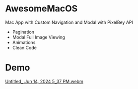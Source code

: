 # AwesomeMacOS

Mac App with Custom Navigation and Modal
with PixelBey API
* Pagination
* Modal Full Image Viewing
* Animations
* Clean Code

# Demo

[Untitled_ Jun 14, 2024 5_37 PM.webm](https://github.com/SolankiYogesh/PixelMac/assets/70507671/91e312f6-0574-4f7b-8f2a-4c4bfacaf246)
